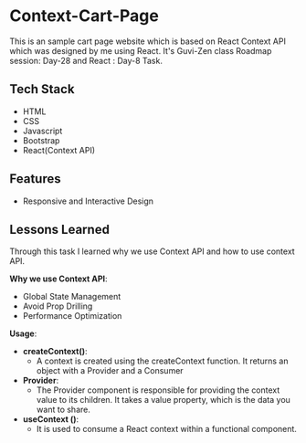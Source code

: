 # Context-Cart-Page

This is an sample cart page website which is based on React Context API which was designed by me using React. It's Guvi-Zen class Roadmap session: Day-28 and React : Day-8 Task.

## Tech Stack

- HTML
- CSS
- Javascript
- Bootstrap
- React(Context API)

## Features

- Responsive and Interactive Design

## Lessons Learned

Through this task I learned why we use Context API and how to use context API.

<b>Why we use Context API</b>: 
- Global State Management
- Avoid Prop Drilling
- Performance Optimization
  
<b>Usage</b>: 
- <b>createContext()</b>:
	- A context is created using the createContext function. It returns an object with a Provider and a Consumer
- <b>Provider</b>:
  - The Provider component is responsible for providing the context value to its children. It takes a value property, which is the data you want to share.
- <b>useContext ()</b>:
	- It is used to consume a React context within a functional component.
